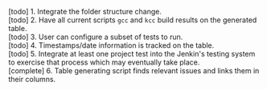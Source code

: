 [todo] 1. Integrate the folder structure change.  
[todo] 2. Have all current scripts `gcc` and `kcc` build results on the generated table.  
[todo] 3. User can configure a subset of tests to run.  
[todo] 4. Timestamps/date information is tracked on the table.  
[todo] 5. Integrate at least one project test into the Jenkin's testing system to exercise that process which may eventually take place.  
[complete] 6. Table generating script finds relevant issues and links them in their columns.  

